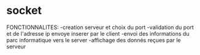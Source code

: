 # socket

FONCTIONNALITES:
-creation serveur et choix du port
-validation du port et de l'adresse ip envoye inserer par le client
-envoi des informations du parc informatique vers le server
-affichage des donnés reçues par le serveur

